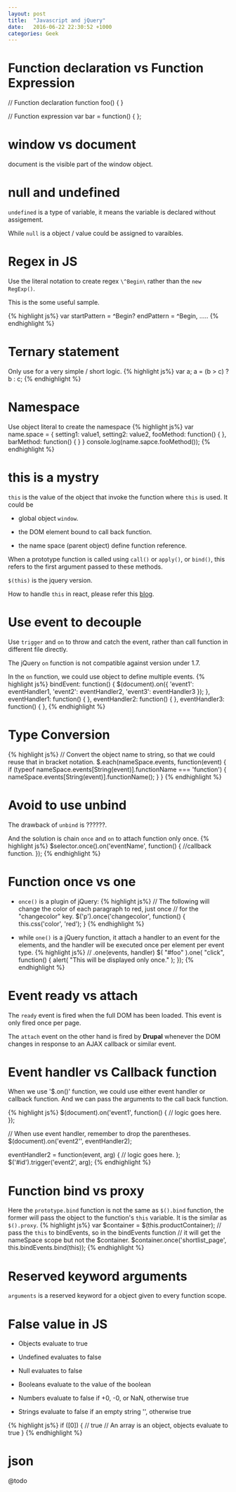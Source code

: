```yaml
---
layout: post
title:  "Javascript and jQuery"
date:   2016-06-22 22:30:52 +1000
categories: Geek
---
```

Function declaration vs Function Expression
========
// Function declaration
function foo() {
}

// Function expression
var bar = function() {
};

window vs document
==================
document is the visible part of the window object.

null and undefined
===============
`undefined` is a type of variable, it means the variable is declared without assigement.

While `null` is a object / value could be assigned to varaibles.

Regex in JS
===========
Use the literal notation to create regex `\^Begin\` rather than the `new RegExp()`.

This is the some useful sample.

{% highlight js%}
var startPattern = \^Begin\?
    endPattern = \^Begin\,
    .....
{% endhighlight %}

Ternary statement
=================
Only use for a very simple / short logic.
{% highlight js%}
var a;
a = (b > c) ? b : c;
{% endhighlight %}

Namespace
=========
Use object literal to create the namespace
{% highlight js%}
var name.space = {
  setting1: value1,
  setting2: value2,
  fooMethod: function() {
  },
  barMethod: function() {
  }
}
console.log(name.sapce.fooMethod());
{% endhighlight %}

this is a mystry
==================

`this` is the value of the object that invoke the function where `this` is used. It could be

- global object `window`.

- the DOM element bound to call back function.
  
- the name space (parent object) define function reference.

When a prototype function is called using `call()` or `apply()`, or `bind()`, this refers to the first argument passed to these methods. 

`$(this)` is the jquery version.

How to handle `this` in react, please refer this [blog](#).

Use event to decouple
=====================

Use `trigger` and `on` to throw and catch the event, rather than call function in different file directly. 

The jQuery `on` function is not compatible against version under 1.7.

In the `on` function, we could use object to define multiple events.
{% highlight js%}
  bindEvent: function() {
    $(document).on({
      'event1': eventHandler1,
      'event2': eventHandler2,
      'event3': eventHandler3
    });
  },
  eventHandler1: function() {
  },
  eventHandler2: function() {
  },
  eventHandler3: function() {
  },
{% endhighlight %}

Type Conversion
===============
{% highlight js%}
// Convert the object name to string, so that we could reuse that in bracket notation.
$.each(nameSpace.events, function(event) {
  if (typeof nameSpace.events[String(event)].functionName === 'function') {
    nameSpace.events[String(event)].functionName();
  }
}
{% endhighlight %}

Avoid to use unbind
===================
The drawback of `unbind` is ??????.

And the solution is chain `once` and `on` to attach function only once.
{% highlight js%}
  $selector.once().on('eventName', function() {
    //callback function.
  });
{% endhighlight %}

Function once vs one
====================
- `once()` is a plugin of jQuery:
{% highlight js%}
// The following will change the color of each paragraph to red, just once
// for the "changecolor" key.
$('p').once('changecolor', function() {
  this.css('color', 'red');
}
{% endhighlight %}

- while `one()` is a jQuery function, it attach a handler to an event for the elements, and the handler will be executed once per element per event type.
{% highlight js%}
// .one(events, handler)
$( "#foo" ).one( "click", function() {
  alert( "This will be displayed only once." );
});
{% endhighlight %}

Event ready vs attach
=====================
The `ready` event is fired when the full DOM has been loaded. This event is only fired once per page.

The `attach` event on the other hand is fired by **Drupal** whenever the DOM changes in response to an AJAX callback or similar event.

Event handler vs Callback function
==================================
When we use '$.on()' function, we could use either event handler or callback function. And we can pass the arguments to the call back function.

{% highlight js%}
$(document).on('event1', function() {
  // logic goes here.
});

// When use event handler, remember to drop the parentheses.
$(document).on('event2'', eventHandler2);

eventHandler2 = function(event, arg) {
  // logic goes here.
};
$('#id').trigger('event2', arg);
{% endhighlight %}

Function bind vs proxy
======================
Here the `prototype.bind` function is not the same as `$().bind` function, the former will pass the object to the function's `this` variable. It is the similar as `$().proxy`.
{% highlight js%}
  var $container = $(this.productContainer);
  // pass the `this` to bindEvents, so in the bindEvents function
  // it will get the nameSpace scope but not the $container. 
  $container.once('shortlist_page', this.bindEvents.bind(this));
{% endhighlight %}

Reserved keyword arguments
==========================
`arguments` is a reserved keyword for a object given to every function scope.

False value in JS
=================
- Objects evaluate to true

- Undefined evaluates to false

- Null evaluates to false

- Booleans evaluate to the value of the boolean

- Numbers evaluate to false if +0, -0, or NaN, otherwise true

- Strings evaluate to false if an empty string '', otherwise true

{% highlight js%}
if ([0]) {
  // true
  // An array is an object, objects evaluate to true
}
{% endhighlight %}


json
====
@todo